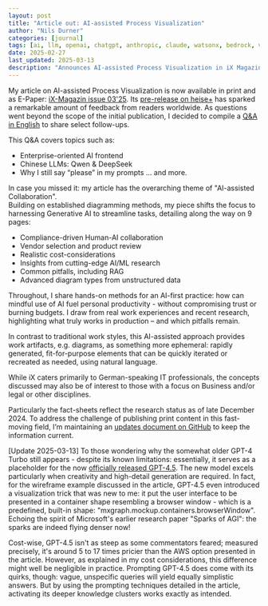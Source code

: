 ```yaml
---
layout: post
title: "Article out: AI-assisted Process Visualization"
author: "Nils Durner"
categories: [journal]
tags: [ai, llm, openai, chatgpt, anthropic, claude, watsonx, bedrock, vertexai, gemini, ai-literacy]
date: 2025-02-27
last_updated: 2025-03-13
description: "Announces AI-assisted Process Visualization in iX Magazine, covers Q&A on AI frontends, RAG, cost, diagram types, and GPT-4.5 for detailed mockups."
---
```


My article on AI-assisted Process Visualization is now available in print and as E-Paper: [iX-Magazin issue 03'25](https://www.heise.de/select/ix/2025/3/). Its [pre-release on heise+](https://heise.de/-10266093) has sparked a remarkable amount of feedback from readers worldwide. As questions went beyond the scope of the initial publication, I decided to compile a [Q&A in English](https://www.linkedin.com/pulse/qa-ai-assisted-process-visualization-nils-durner-qejce/?trackingId=HrNLH6FOSVmbrWyNYybDDg%3D%3D) to share select follow-ups.
 
This Q&A covers topics such as:
* Enterprise-oriented AI frontend
* Chinese LLMs: Qwen & DeepSeek
* Why I still say “please” in my prompts
... and more.
  
In case you missed it: my article has the overarching theme of "AI-assisted Collaboration".  
Building on established diagramming methods, my piece shifts the focus to harnessing Generative AI to streamline tasks, detailing along the way on 9 pages:
* Compliance-driven Human-AI collaboration
* Vendor selection and product review
* Realistic cost-considerations
* Insights from cutting-edge AI/ML research
* Common pitfalls, including RAG
* Advanced diagram types from unstructured data

Throughout, I share hands-on methods for an AI-first practice: how can mindful use of AI fuel personal productivity - without compromising trust or burning budgets. I draw from real work experiences and recent research, highlighting what truly works in production – and which pitfalls remain. 

In contrast to traditional work styles, this AI-assisted approach provides work artifacts, e.g. diagrams, as something more ephemeral: rapidly generated, fit-for-purpose elements that can be quickly iterated or recreated as needed, using natural language.

While iX caters primarily to German-speaking IT professionals, the concepts discussed may also be of interest to those with a focus on Business and/or legal or other disciplines.

Particularly the fact-sheets reflect the research status as of late December 2024. To address the challenge of publishing print content in this fast-moving field, I’m maintaining an [updates document on GitHub](https://github.com/ndurner/Bildsprache---Supplemental-Notes) to keep the information current.

[Update 2025-03-13]
To those wondering why the somewhat older GPT-4 Turbo still appears - despite its known limitations: essentially, it serves as a placeholder for the now [officially released GPT-4.5](gpt-4.5). The new model excels particularly when creativity and high-detail generation are required. In fact, for the wireframe example discussed in the article, GPT-4.5 even introduced a visualization trick that was new to me: it put the user interface to be presented in a container shape resembling a browser window - which is a predefined, built-in shape: "mxgraph.mockup.containers.browserWindow". Echoing the spirit of Microsoft's earlier research paper "Sparks of AGI": the sparks are indeed flying denser now!

Cost-wise, GPT-4.5 isn't as steep as some commentators feared; measured precisely, it's around 5 to 17 times pricier than the AWS option presented in the article. However, as explained in my cost considerations, this difference might well be negligible in practice. Prompting GPT-4.5 does come with its quirks, though: vague, unspecific queries will yield equally simplistic answers. But by using the prompting techniques detailed in the article, activating its deeper knowledge clusters works exactly as intended.